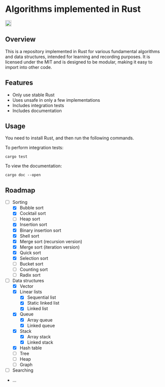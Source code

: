 # Algorithms implemented in Rust

<a href="https://github.com/genskyff/algorithms-rs/actions/workflows/rust.yml">
  <img src="https://github.com/genskyff/algorithms-rs/actions/workflows/rust.yml/badge.svg" height="20" alt="Build workflow">
</a>

## Overview
This is a repository implemented in Rust for various fundamental algorithms and data structures, intended for learning and recording purposes. It is licensed under the MIT and is designed to be modular, making it easy to import into other code.

## Features
- Only use stable Rust
- Uses unsafe in only a few implementations
- Includes integration tests
- Includes documentation

## Usage
You need to install Rust, and then run the following commands.

To perform integration tests:

```shell
cargo test
```

To view the documentation:

```shell
cargo doc --open
```

## Roadmap
- [ ] Sorting
  - [x] Bubble sort
  - [x] Cocktail sort
  - [ ] Heap sort
  - [x] Insertion sort
  - [x] Binary insertion sort
  - [x] Shell sort
  - [x] Merge sort (recursion version)
  - [x] Merge sort (iteration version)
  - [x] Quick sort
  - [x] Selection sort
  - [ ] Bucket sort
  - [ ] Counting sort
  - [ ] Radix sort
- [ ] Data structures
  - [x] Vector
  - [x] Linear lists
    - [x] Sequential list
    - [x] Static linked list
    - [x] Linked list
  - [x] Queue
    - [x] Array queue
    - [x] Linked queue
  - [x] Stack
    - [x] Array stack
    - [x] Linked stack
  - [x] Hash table
  - [ ] Tree
  - [ ] Heap
  - [ ] Graph
- [ ] Searching
- ...
